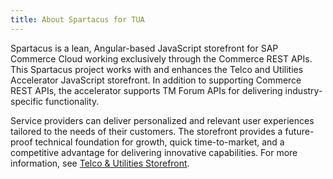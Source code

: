 ```yaml
---
title: About Spartacus for TUA
---
```


Spartacus is a lean, Angular-based JavaScript storefront for SAP Commerce Cloud working exclusively through the Commerce REST APIs. This Spartacus project works with and enhances the Telco and Utilities Accelerator JavaScript storefront.  In addition to supporting Commerce REST APIs, the accelerator supports TM Forum APIs for delivering industry-specific functionality.

Service providers can deliver personalized and relevant user experiences tailored to the needs of their customers. The storefront provides a future-proof technical foundation for growth, quick time-to-market, and a competitive advantage for delivering innovative capabilities. For more information, see [Telco & Utilities Storefront](https://help.sap.com/viewer/product/TELCO_ACCELERATOR/2007/en-US).

